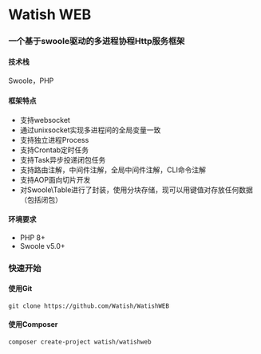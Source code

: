 # Watish WEB
### 一个基于swoole驱动的多进程协程Http服务框架
#### 技术栈
Swoole，PHP

#### 框架特点
+ 支持websocket
+ 通过unixsocket实现多进程间的全局变量一致
+ 支持独立进程Process
+ 支持Crontab定时任务
+ 支持Task异步投递闭包任务
+ 支持路由注解，中间件注解，全局中间件注解，CLI命令注解
+ 支持AOP面向切片开发
+ 对Swoole\Table进行了封装，使用分块存储，现可以用键值对存放任何数据（包括闭包）

#### 环境要求
+ PHP 8+
+ Swoole v5.0+

### 快速开始
#### 使用Git
```
git clone https://github.com/Watish/WatishWEB
```

#### 使用Composer
```
composer create-project watish/watishweb
```

